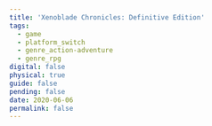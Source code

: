 ```yaml
---
title: 'Xenoblade Chronicles: Definitive Edition'
tags:
  - game
  - platform_switch
  - genre_action-adventure
  - genre_rpg
digital: false
physical: true
guide: false
pending: false
date: 2020-06-06
permalink: false
---
```

